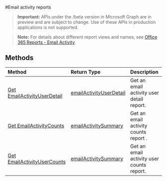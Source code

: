#Email activity reports

> **Important:** APIs under the /beta version in Microsoft Graph are in preview and are subject to change. Use of these APIs in production applications is not supported.

> **Note:** For details about different report views and names, see [Office 365 Reports - Email Activity](https://support.office.com/client/Email-activity-1cbe2c00-ca65-4fb9-9663-1bbfa58ebe44).

## Methods

| Method                                   | Return Type                              | Description                              |
| :--------------------------------------- | :--------------------------------------- | :--------------------------------------- |
| [Get EmailActivityUserDetail](../api/reportroot_emailactivityuserdetail.md) | [emailActivityUserDetail](../api/reportroot_emailactivityuserdetail.md#response) | Get an email activity user detail report. |
| [Get EmailActivityCounts](../api/reportroot_emailactivitycounts.md) | [emailActivitySummary](../api/reportroot_emailactivitycounts.md#response) | Get an email activity counts report .    |
| [Get EmailActivityUserCounts](../api/reportroot_emailactivityusercounts.md) | [emailActivitySummary](../api/reportroot_emailactivityusercounts.md#response) | Get an email activity user counts report. |